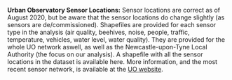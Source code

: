 
**Urban Observatory Sensor Locations:** Sensor locations are correct as of August 2020, but be aware that the sensor locations do change slightly (as sensors are de/commissioned). Shapefiles are provided for each sensor type in the analysis (air quality, beehives, noise, people, traffic, temperature, vehicles, water level, water quality). They are provided for the whole UO network aswell, as well as the Newcastle-upon-Tyne Local Authority (the focus on our analysis). A shapefile with all the sensor locations in the dataset is available here. More information, and the most recent sensor network, is available at the [UO website](https://urbanobservatory.ac.uk/).
